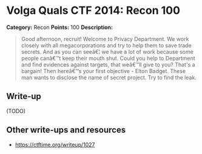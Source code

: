 # Volga Quals CTF 2014: Recon 100

**Category:** Recon
**Points:** 100
**Description:**

> Good afternoon, recruit! Welcome to Privacy Department. We work closely with all megacorporations and try to help them to save trade secrets. And as you can seeâ€¦ we have a lot of work because some people canâ€™t keep their mouth shut.
> Could you help to Department and find evidences against targets, that weâ€™ll give to you?
> That's a bargain!
> Then hereâ€™s your first objective - Elton Badget. These man wants to disclose the name of secret project. Try to find the leak.

## Write-up

(TODO)

## Other write-ups and resources

* <https://ctftime.org/writeup/1027>
